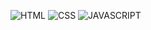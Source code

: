 ![HTML](https://github.com/ARIBA-ANSARI/pure-js-counter-app/assets/159802832/db83d4a4-6993-436d-ba28-5369cff3db83)
![CSS](https://github.com/ARIBA-ANSARI/pure-js-counter-app/assets/159802832/798262d9-11fd-4197-aafb-129e9b1f0a20)
![JAVASCRIPT](https://github.com/ARIBA-ANSARI/pure-js-counter-app/assets/159802832/04975923-a8f1-41e8-9778-fa79db3ee4ba)
